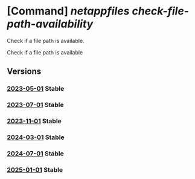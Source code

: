 # [Command] _netappfiles check-file-path-availability_

Check if a file path is available.

Check if a file path is available

## Versions

### [2023-05-01](/Resources/mgmt-plane/L3N1YnNjcmlwdGlvbnMve30vcHJvdmlkZXJzL21pY3Jvc29mdC5uZXRhcHAvbG9jYXRpb25zL3t9L2NoZWNrZmlsZXBhdGhhdmFpbGFiaWxpdHk=/2023-05-01.xml) **Stable**

<!-- mgmt-plane /subscriptions/{}/providers/microsoft.netapp/locations/{}/checkfilepathavailability 2023-05-01 -->

### [2023-07-01](/Resources/mgmt-plane/L3N1YnNjcmlwdGlvbnMve30vcHJvdmlkZXJzL21pY3Jvc29mdC5uZXRhcHAvbG9jYXRpb25zL3t9L2NoZWNrZmlsZXBhdGhhdmFpbGFiaWxpdHk=/2023-07-01.xml) **Stable**

<!-- mgmt-plane /subscriptions/{}/providers/microsoft.netapp/locations/{}/checkfilepathavailability 2023-07-01 -->

### [2023-11-01](/Resources/mgmt-plane/L3N1YnNjcmlwdGlvbnMve30vcHJvdmlkZXJzL21pY3Jvc29mdC5uZXRhcHAvbG9jYXRpb25zL3t9L2NoZWNrZmlsZXBhdGhhdmFpbGFiaWxpdHk=/2023-11-01.xml) **Stable**

<!-- mgmt-plane /subscriptions/{}/providers/microsoft.netapp/locations/{}/checkfilepathavailability 2023-11-01 -->

### [2024-03-01](/Resources/mgmt-plane/L3N1YnNjcmlwdGlvbnMve30vcHJvdmlkZXJzL21pY3Jvc29mdC5uZXRhcHAvbG9jYXRpb25zL3t9L2NoZWNrZmlsZXBhdGhhdmFpbGFiaWxpdHk=/2024-03-01.xml) **Stable**

<!-- mgmt-plane /subscriptions/{}/providers/microsoft.netapp/locations/{}/checkfilepathavailability 2024-03-01 -->

### [2024-07-01](/Resources/mgmt-plane/L3N1YnNjcmlwdGlvbnMve30vcHJvdmlkZXJzL21pY3Jvc29mdC5uZXRhcHAvbG9jYXRpb25zL3t9L2NoZWNrZmlsZXBhdGhhdmFpbGFiaWxpdHk=/2024-07-01.xml) **Stable**

<!-- mgmt-plane /subscriptions/{}/providers/microsoft.netapp/locations/{}/checkfilepathavailability 2024-07-01 -->

### [2025-01-01](/Resources/mgmt-plane/L3N1YnNjcmlwdGlvbnMve30vcHJvdmlkZXJzL21pY3Jvc29mdC5uZXRhcHAvbG9jYXRpb25zL3t9L2NoZWNrZmlsZXBhdGhhdmFpbGFiaWxpdHk=/2025-01-01.xml) **Stable**

<!-- mgmt-plane /subscriptions/{}/providers/microsoft.netapp/locations/{}/checkfilepathavailability 2025-01-01 -->

